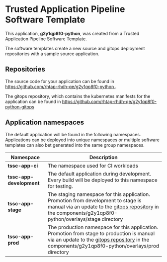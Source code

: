 # Trusted Application Pipeline Software Template

This application, **g2y1qp8f0-python**, was created from a Trusted Application Pipeline Software Template.

The software templates create a new source and gitops deployment repositories with a sample source application. 

## Repositories

The source code for your application can be found in [https://github.com/rhtap-rhdh-qe/g2y1qp8f0-python ](https://github.com/rhtap-rhdh-qe/g2y1qp8f0-python ).
 
The gitops repository, which contains the kubernetes manifests for the application can be found in 
[https://github.com/rhtap-rhdh-qe/g2y1qp8f0-python-gitops ](https://github.com/rhtap-rhdh-qe/g2y1qp8f0-python-gitops ) 

## Application namespaces 

The default application will be found in the following namespaces. Applications can be deployed into unique namespaces or multiple software templates can also bet generated into the same group namespaces.  

|  Namespace   |  Description   |  
| -------- | -------- |
| **tssc-app-ci** | The namespace used for CI workloads |
| **tssc-app-development** | The default application during development. Every build will be deployed to this namespace for testing. |
| **tssc-app-stage** | The staging namespace for this application. Promotion from development to stage is manual via an update to the [gitops repository](https://github.com/rhtap-rhdh-qe/g2y1qp8f0-python-gitops ) in the components/g2y1qp8f0-python/overlays/stage directory |
| **tssc-app-prod** | The production namespace for this application. Promotion from stage to production is manual via an update to the [gitops repository](https://github.com/rhtap-rhdh-qe/g2y1qp8f0-python-gitops ) in the components/g2y1qp8f0-python/overlays/prod directory |